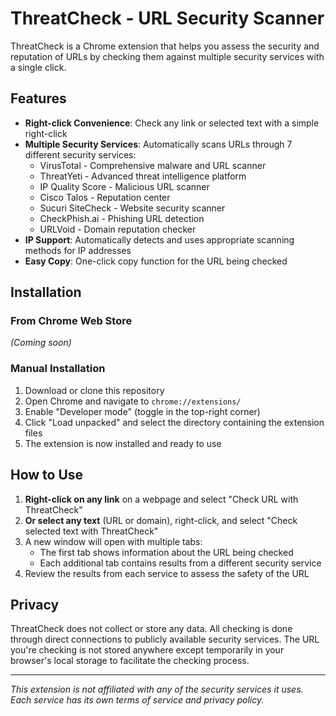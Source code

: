 # ThreatCheck - URL Security Scanner

ThreatCheck is a Chrome extension that helps you assess the security and reputation of URLs by checking them against multiple security services with a single click.

## Features

- **Right-click Convenience**: Check any link or selected text with a simple right-click
- **Multiple Security Services**: Automatically scans URLs through 7 different security services:
  - VirusTotal - Comprehensive malware and URL scanner
  - ThreatYeti - Advanced threat intelligence platform
  - IP Quality Score - Malicious URL scanner
  - Cisco Talos - Reputation center
  - Sucuri SiteCheck - Website security scanner
  - CheckPhish.ai - Phishing URL detection
  - URLVoid - Domain reputation checker
- **IP Support**: Automatically detects and uses appropriate scanning methods for IP addresses
- **Easy Copy**: One-click copy function for the URL being checked

## Installation

### From Chrome Web Store
*(Coming soon)*

### Manual Installation
1. Download or clone this repository
2. Open Chrome and navigate to `chrome://extensions/`
3. Enable "Developer mode" (toggle in the top-right corner)
4. Click "Load unpacked" and select the directory containing the extension files
5. The extension is now installed and ready to use

## How to Use

1. **Right-click on any link** on a webpage and select "Check URL with ThreatCheck"
2. **Or select any text** (URL or domain), right-click, and select "Check selected text with ThreatCheck"
3. A new window will open with multiple tabs:
   - The first tab shows information about the URL being checked
   - Each additional tab contains results from a different security service
4. Review the results from each service to assess the safety of the URL

## Privacy

ThreatCheck does not collect or store any data. All checking is done through direct connections to publicly available security services. The URL you're checking is not stored anywhere except temporarily in your browser's local storage to facilitate the checking process.



---

*This extension is not affiliated with any of the security services it uses. Each service has its own terms of service and privacy policy.*